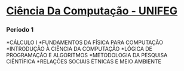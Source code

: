 # [Ciência Da Computação - UNIFEG](https://www.unifeg.edu.br/webacademico/site/descricaocurso.jsp?Ciencia-da-Computacao&codigocurso=101)

### Período 1
*CÁLCULO I
*FUNDAMENTOS DA FÍSICA PARA COMPUTAÇÃO
*INTRODUÇÃO À CIÊNCIA DA COMPUTAÇÃO
*LÓGICA DE PROGRAMAÇÃO E ALGORITMOS
*METODOLOGIA DA PESQUISA CIÊNTÍFICA
*RELAÇÕES SOCIAIS ÉTNICAS E MEIO AMBIENTE
